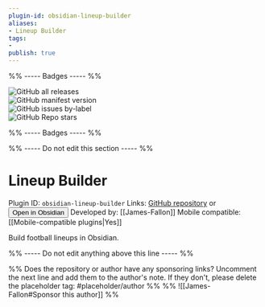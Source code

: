 ```yaml
---
plugin-id: obsidian-lineup-builder
aliases:
- Lineup Builder
tags: 
- 
publish: true
---
```


%% ----- Badges ----- %%

![GitHub all releases](https://img.shields.io/github/downloads/James-Fallon/obsidian-lineup-builder/total?color=573E7A&logo=github&style=for-the-badge)   
![GitHub manifest version](https://img.shields.io/github/manifest-json/v/James-Fallon/obsidian-lineup-builder?color=573E7A&logo=github&style=for-the-badge)   
![GitHub issues by-label](https://img.shields.io/github/issues/James-Fallon/obsidian-lineup-builder/help%20wanted?color=573E7A&logo=github&style=for-the-badge)   
![GitHub Repo stars](https://img.shields.io/github/stars/James-Fallon/obsidian-lineup-builder?color=573E7A&logo=github&style=for-the-badge)

%% ----- Badges ----- %%

%% ----- Do not edit this section ----- %%

# Lineup Builder

Plugin ID: `obsidian-lineup-builder`
Links: [GitHub repository](https://github.com/James-Fallon/obsidian-lineup-builder) or [<button id=HH>Open in Obsidian</button>](obsidian://goto-plugin?id=obsidian-lineup-builder)
Developed by: [[James-Fallon]]
Mobile compatible: [[Mobile-compatible plugins|Yes]]

Build football lineups in Obsidian.

%% ----- Do not edit anything above this line ----- %% 

%% Does the repository or author have any sponsoring links? Uncomment the next line and add them to the author's note. If they don't, please delete the placeholder tag: #placeholder/author %%
%% ![[James-Fallon#Sponsor this author]] %%
